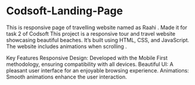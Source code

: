 # Codsoft-Landing-Page
This is responsive page of travelling website named as Raahi . Made it for task 2 of Codsoft
This project is a responsive tour and travel website showcasing beautiful beaches. 
It’s built using HTML, CSS, and JavaScript. The website includes animations when scrolling .

Key Features
Responsive Design: Developed with the Mobile First methodology, ensuring compatibility with all devices.
Beautiful UI: A pleasant user interface for an enjoyable browsing experience.
Animations: Smooth animations enhance the user interaction.
